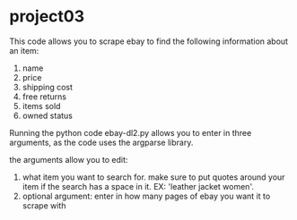 # project03

This code allows you to scrape ebay to find the following information about an item: 
1) name 
2) price
3) shipping cost
4) free returns
5) items sold
6) owned status 


Running the python code ebay-dl2.py allows you to enter in three arguments, as the code uses the argparse library. 

the arguments allow you to edit: 
1) what item you want to search for. make sure to put quotes around your item if the search has a space in it. EX: 'leather jacket women'. 
2) optional argument: enter in how many pages of ebay you want it to scrape with 
